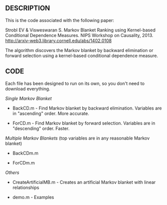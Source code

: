 DESCRIPTION
-----------

This is the code associated with the following paper:

Strobl EV & Visweswaran S. Markov Blanket Ranking using Kernel-based Conditional Dependence Measures. NIPS Workshop on Causality, 2013. http://arxiv-web3.library.cornell.edu/abs/1402.0108

The algorithm discovers the Markov blanket by backward elimination or forward selection using a kernel-based conditional dependence measure.

CODE
----

Each file has been designed to run on its own, so you don't need to download everything.

*Single Markov Blanket*

* BackCD.m - Find Markov blanket by backward elimination. Variables are in "ascending" order. More accurate.

* ForCD.m - Find Markov blanket by forward selection. Variables are in "descending" order. Faster.

*Multiple Markov Blankets*
(top variables are in any reasonable Markov blanket)

* BackCDm.m

* ForCDm.m

*Others*

* CreateArtificialMB.m - Creates an artificial Markov blanket with linear relationships

* demo.m - Examples


